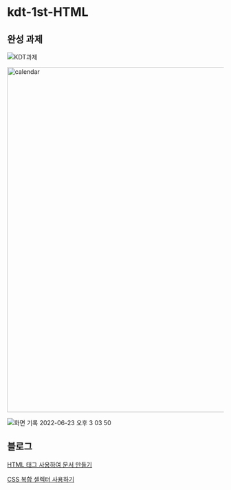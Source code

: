 # kdt-1st-HTML

<h2>완성 과제</h2>

![KDT과제](https://user-images.githubusercontent.com/89016723/174494582-12ec55fb-e8b5-471d-a02d-e8e40a4bdfc4.gif)

<img width="800" alt="calendar" src="https://user-images.githubusercontent.com/89016723/174735323-0443556e-e944-4053-807b-8a4e56b6d9a3.png">

![화면 기록 2022-06-23 오후 3 03 50](https://user-images.githubusercontent.com/89016723/175226800-c5dd757d-5620-4f86-ab4f-111d442ac039.gif)


<h2>블로그</h2>

<a href="https://jangvascript.tistory.com/entry/HTML-HTML-%ED%83%9C%EA%B7%B8-%EC%82%AC%EC%9A%A9%ED%95%98%EC%97%AC-HTML%EB%AC%B8%EC%84%9C-%EB%A7%8C%EB%93%A4%EA%B8%B0?category=939222">HTML 태그 사용하여 문서 만들기</a>

<a href= "https://jangvascript.tistory.com/entry/CSS-HTML%EC%97%90-CSS%EC%84%A0%ED%83%9D%EC%9E%90%EC%85%80%EB%A0%89%ED%84%B0-%EC%A1%B0%ED%95%A9-%EC%82%AC%EC%9A%A9%ED%95%98%EA%B8%B0?category=939222">CSS 복합 셀렉터 사용하기</a>
